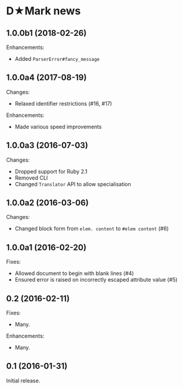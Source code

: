 # D★Mark news

## 1.0.0b1 (2018-02-26)

Enhancements:

* Added `ParserError#fancy_message`

## 1.0.0a4 (2017-08-19)

Changes:

* Relaxed identifier restrictions (#16, #17)

Enhancements:

* Made various speed improvements

## 1.0.0a3 (2016-07-03)

Changes:

* Dropped support for Ruby 2.1
* Removed CLI
* Changed `Translator` API to allow specialisation

## 1.0.0a2 (2016-03-06)

Changes:

* Changed block form from `elem. content` to `#elem content` (#6)

## 1.0.0a1 (2016-02-20)

Fixes:

* Allowed document to begin with blank lines (#4)
* Ensured error is raised on incorrectly escaped attribute value (#5)

## 0.2 (2016-02-11)

Fixes:

* Many.

Enhancements:

* Many.

## 0.1 (2016-01-31)

Initial release.
